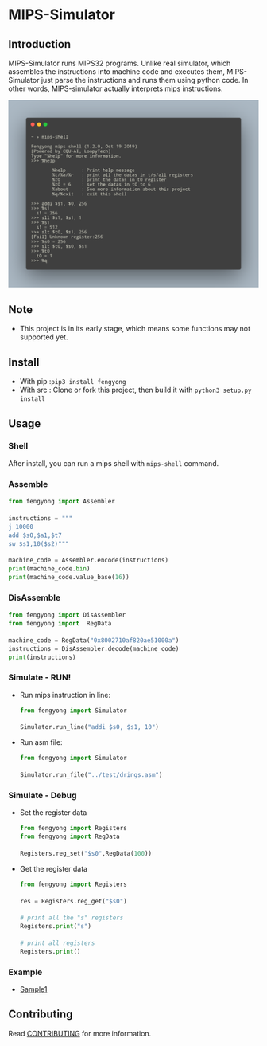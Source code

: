 # MIPS-Simulator

## Introduction

MIPS-Simulator runs MIPS32 programs.
Unlike real simulator, which assembles the instructions into machine code and executes them,
MIPS-Simulator just parse the instructions and runs them using python code.
In other words, MIPS-simulator actually interprets mips instructions.

![example.png](./example.png)

## Note

- This project is in its early stage, which means some functions may not supported yet.

## Install
 - With pip :`pip3 install fengyong`
 - With src : Clone or fork this project, then build it with `python3 setup.py install`

## Usage
### Shell
After install, you can run a mips shell with `mips-shell` command.

### Assemble
```python
from fengyong import Assembler

instructions = """
j 10000
add $s0,$a1,$t7
sw $s1,10($s2)"""

machine_code = Assembler.encode(instructions)
print(machine_code.bin)
print(machine_code.value_base(16))
```
### DisAssemble
```python
from fengyong import DisAssembler
from fengyong import  RegData

machine_code = RegData("0x8002710af820ae51000a")
instructions = DisAssembler.decode(machine_code)
print(instructions)
```

### Simulate - RUN!
 - Run mips instruction in line:
    ```python
   from fengyong import Simulator

   Simulator.run_line("addi $s0, $s1, 10")
    ```
 - Run asm file:
    ```python
   from fengyong import Simulator

   Simulator.run_file("../test/drings.asm")
    ```

### Simulate - Debug
 - Set the register data
    ```python
   from fengyong import Registers
   from fengyong import RegData

   Registers.reg_set("$s0",RegData(100))
   ```
 - Get the register data
    ```python
   from fengyong import Registers

   res = Registers.reg_get("$s0")

   # print all the "s" registers
   Registers.print("s")

   # print all registers
   Registers.print()
    ```

### Example
 - [Sample1](https://github.com/CQU-AI/pymips/tree/master/sample/sample)

## Contributing

Read [CONTRIBUTING](https://github.com/CQU-AI/pymips/blob/master/CONTRIBUTING.md) for more information.
